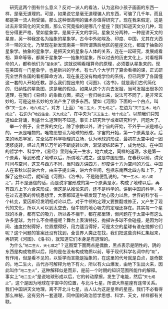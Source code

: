 &emsp;研究这两个图有什么意义？反对一派人的看法，认为这和小孩子画画的东西一样，是毫无道理的。可是，如果说它是毫无道理骗人的东西，可骗了几千年，而且都是第一流人物受骗，那么这种很高明的骗术亦值得研究了。现在我来假定，这是过去非常简化的天文图，那么它究竟指的是哪几个星座？我们知道天文分几种，现在分得更严格，譬如星象学，是属于天文的学问。星象又分两种，一种是讲天文的星座，另一种我定名为抽象的星象学。古今中外如埃及、印度、中国，尤其在大西洋一带的文化，乃至现在新发现南美一带所谓落后地区的星座文化，都属于抽象的星象学。抽象的星象学，是把天文的星象与人体的关系，连在一起研究，发展成看相、算命等等，都属于星象学——抽象的星象，所以过去的历史文化上，对看相算命的人，都称他们为“``星象家``”。这就说明看相算命的原理，必须要从星象来的。现在美国有一门星象学，也是新兴的学术，有七八个大学开了算命看相的课，正式研究全世界各国的看相算命方法，现在虽还没有构成学位的系统，但已网罗了各国懂这一套的人开始任教。那么我们提出来的《河图》、《洛书》，就是我们古代简化的、归纳性的星象图，这是我的假设。如果从这个方向去发掘，当可发掘出很多的道理，在我们《易经》的象数方面，把这一套归纳出来，说法可不同了，是非常玄妙的，可是这些玄妙的方法产生了很多东西。譬如《河图》下面的一个白点，叫作“``天一生水，地六成之``”，对方（上面）“``地二生火，天七成之``”，左边为“``天三生木，地八成之``”，右边为“``地四生金，天九成之``”，在中央为“``天五生土，地十成之``”。以前我们只知道如此背诵，到底什么道理则不知道。事实上研究哲学或者研究科学，问题大了。<br>&emsp;举一个例子，全世界的文化，除了宗教以外，讲宇宙的开始，不外乎一派是唯心的，一派是唯物的。唯物思想认为地球的形成，宇宙的开始，第一个原素是水。后来的地质学家，完全站在科学物理的立场，认为地球的形成，最初在太空中如一团泥浆旋转，经过几百亿万年的不断旋转以后，渐渐凝结起来了，成为地球。在中国的哲学中、科学中，《易经》里则有天一生水，地六成之，同样的道理，水是第一个原素，等到形成了地球以后，所谓地六成之，这是中国思想。在春秋以前，讲究时间与空间，这又与西方不同，当时西方讲四方，印度讲十方为空间的方位。中国人在春秋以前讲六合，由庄子提出来，讲六合空间，包括东南西北四方和上下，了解了这些以后，就知道《河图》、《洛书》，不是随便乱说的。“``天一生水，地六成之``”，并不是迷信的话，而是说宇宙形成的第一个原素是水，构成了地球以后，再有四方上下六合来形成，但这是从推论来的，还不是科学的。讲到中国的科学，多在过去道家的传统思想里，大家都知道牛顿发现了地心吸力以后，世界的科学有一个转变，爱因斯坦发明相对论以后，对于牛顿的定理又要推翻或修正，又产生了现代的文化，所以人可以到太空去，但牛顿的地心吸力的定理还存在。其实每一个星球的本身，都有它的吸力，所以各不相干，都在那里转，但问题在于太空中有这么许多星球，为什么不会相撞呢？舞台上表演特技，抛掷许多球不会碰撞，是因为时间、速度控制得好，位置摆得好，用力适当得好，可是太空的星球有谁在抛掷它们呢？这个问题的答案还没有找到，全世界人类正在找，我们把这些资料汇集起来，再研究《河图》、《洛书》，就知道它们本身是有道理的。<br>&emsp;为什么“``地二生火，天七成之``”？这图案下面两点是偶数，黑点表示是阴性的，阴的东西是构成物质以后，阳的是在没有构成物质以前，等于现代科学名词中的“``能``”，有作用，但是看不见的，以哲学而言能是抽象的，在这里的代号就是白点，是奇数的。地二生火，古代亦可解释为地下有火，所以有火山爆发，由地下生出火来，因此叫作“``地二生火``”，这种解释似是而非，是前一个时期的知识范围所能作的解释。事实上“``地二生火``”是说地球形成以后，它的转动摩擦，发生了电能，然后“``天七成之``”，这个是因为地球在宇宙中的位置，与北斗七星，所谓大熊星座有连带关系。我们中国讲天文地理，离不开北斗七星，古人认为这是皇帝的星座。我们不必看得那么神秘，这有另外一套道理，同中国的政治哲学思想、科学、天文，样样都有关联。<br>